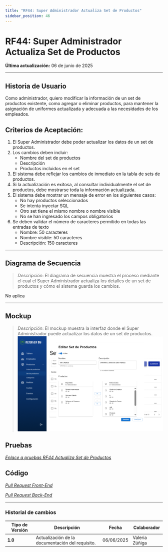 ```yaml
---
title: "RF44: Super Administrador Actualiza Set de Productos"
sidebar_position: 46
---
```


# RF44: Super Administrador Actualiza Set de Productos

**Última actualización:** 06 de junio de 2025

---

## Historia de Usuario

Como administrador, quiero modificar la información de un set de productos existente, como agregar o eliminar productos, para mantener la asignación de uniformes actualizada y adecuada a las necesidades de los empleados.

## **Criterios de Aceptación:**

1. El Super Administrador debe poder actualizar los datos de un set de productos.
2. Los cambios deben incluir:
   - Nombre del set de productos
   - Descripción
   - Productos incluidos en el set
3. El sistema debe reflejar los cambios de inmediato en la tabla de sets de productos.
4. Si la actualización es exitosa, al consultar individualmente el set de productos, debe mostrarse toda la información actualizada.
5. El sistema debe mostrar un mensaje de error en los siguientes casos:
   - No hay productos seleccionados
   - Se intenta inyectar SQL
   - Otro set tiene el mismo nombre o nombre visible
   - No se han ingresado los campos obligatorios
6. Se deben validar el número de caracteres permitido en todas las entradas de texto
   - Nombre: 50 caracteres
   - Nombre visible: 50 caracteres
   - Descripción: 150 caracteres

---

## **Diagrama de Secuencia**

> _Descripción_: El diagrama de secuencia muestra el proceso mediante el cual el Super Administrador actualiza los detalles de un set de productos y cómo el sistema guarda los cambios.

No aplica

---

## **Mockup**

> _Descripción_: El mockup muestra la interfaz donde el Super Administrador puede actualizar los datos de un set de productos.
![mockupf44](image-4.png)

## **Pruebas**

_<u>[Enlace a pruebas RF44 Actualiza Set de Productos](https://docs.google.com/spreadsheets/d/1NLGwGrGA5PVOEzLaqxa8Ts1D_Ng3QzzqNKWJYUzxD-M/edit?gid=1884652073#gid=1884652073)</u>_

## **Código**

_<u>[Pull Request Front-End](https://github.com/CodeAnd-Co/Frontend-Text-Lines/pull/171)</u>_

_<u>[Pull Request Back-End](https://github.com/CodeAnd-Co/Backend-textiles/pull/129)</u>_

---

### Historial de cambios

| **Tipo de Versión** | **Descripción**                                  | **Fecha**  | **Colaborador**          |
| ------------------- | ------------------------------------------------ | ---------- | ------------------------ |
| **1.0**             | Actualización de la documentación del requisito. | 06/06/2025  | Valeria Zúñiga           |
